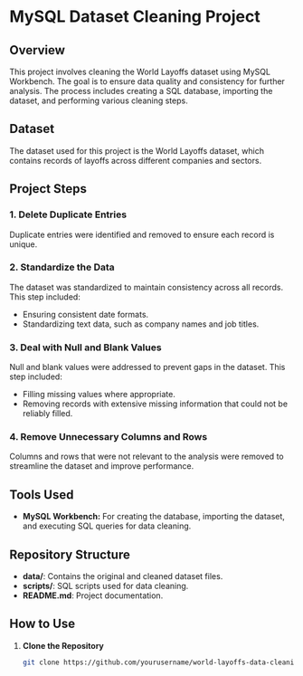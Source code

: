 # MySQL Dataset Cleaning Project

## Overview
This project involves cleaning the World Layoffs dataset using MySQL Workbench. The goal is to ensure data quality and consistency for further analysis. The process includes creating a SQL database, importing the dataset, and performing various cleaning steps.

## Dataset
The dataset used for this project is the World Layoffs dataset, which contains records of layoffs across different companies and sectors.

## Project Steps
### 1. Delete Duplicate Entries
Duplicate entries were identified and removed to ensure each record is unique.

### 2. Standardize the Data
The dataset was standardized to maintain consistency across all records. This step included:
- Ensuring consistent date formats.
- Standardizing text data, such as company names and job titles.

### 3. Deal with Null and Blank Values
Null and blank values were addressed to prevent gaps in the dataset. This step included:
- Filling missing values where appropriate.
- Removing records with extensive missing information that could not be reliably filled.

### 4. Remove Unnecessary Columns and Rows
Columns and rows that were not relevant to the analysis were removed to streamline the dataset and improve performance.

## Tools Used
- **MySQL Workbench:** For creating the database, importing the dataset, and executing SQL queries for data cleaning.

## Repository Structure
- **data/**: Contains the original and cleaned dataset files.
- **scripts/**: SQL scripts used for data cleaning.
- **README.md**: Project documentation.

## How to Use
1. **Clone the Repository**
   ```bash
   git clone https://github.com/yourusername/world-layoffs-data-cleaning.git
